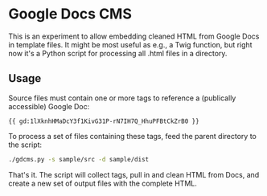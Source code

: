 # Google Docs CMS

This is an experiment to allow embedding cleaned HTML from Google Docs in template files.  It might be most useful as e.g., a Twig function, but right now it's a Python script for processing all .html files in a directory.

## Usage

Source files must contain one or more tags to reference a (publically accessible) Google Doc:

```
{{ gd:1lXknhHMaDcY3f1KivG31P-rN7IH7Q_HhuPFBtCkZrB0 }}
```

To process a set of files containing these tags, feed the parent directory to the script:

```bash
./gdcms.py -s sample/src -d sample/dist
```

That's it.  The script will collect tags, pull in and clean HTML from Docs, and create a new set of output files with the complete HTML.